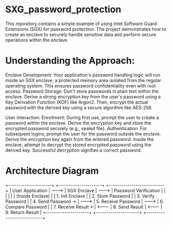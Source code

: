 # SXG_password_protection
This repository contains a simple example of using Intel Software Guard Extensions (SGX) for password protection. The project demonstrates how to create an enclave to securely handle sensitive data and perform secure operations within the enclave.

# Understanding the Approach:
Enclave Development: Your application's password handling logic will run inside an SGX enclave, a protected memory area isolated from the regular operating system. This ensures password confidentiality even with root access.
Password Storage: Don't store passwords in plain text within the enclave. Derive a strong encryption key from the user's password using a Key Derivation Function (KDF) like Argon2. Then, encrypt the actual password with the derived key using a secure algorithm like AES-256.

User Interaction:
Enrollment: During first use, prompt the user to create a password within the enclave. Derive the encryption key and store the encrypted password securely (e.g., sealed file).
Authentication: For subsequent logins, prompt the user for the password outside the enclave. Derive the encryption key again from the entered password. Inside the enclave, attempt to decrypt the stored encrypted password using the derived key. Successful decryption signifies a correct password.

# Architecture Diagram
+---------------------+      +---------------------+      +---------------------------+
|   User Application  | ---> |     SGX Enclave     | ---> |  Password Verification    |
|                     |      |                     |      |   (Inside Enclave)        |
| 1. Init Enclave     |      |  2. Store Password  |      |  3. Verify Password       |
| 4. Send Password -> | ---> | 5. Receive Password | ---> |  6. Compare Password      |
| 7. Receive Result <-| <--- | 8. Send Result      | <--- |  9. Return Result         |
+---------------------+      +---------------------+      +---------------------------+
